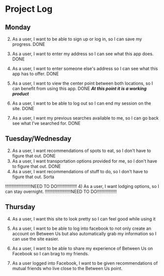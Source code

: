 Project Log
===


Monday
---
2) As a user, I want to be able to sign up or log in, so I can save my progress.
DONE
1) As a user, I want to enter my address so I can see what this app does.
DONE
1) As a user, I want to enter someone else's address so I can see what this app has to offer.
DONE
2) As a user, I want to view the center point between both locations, so I can benefit from using this app.
DONE
***At this point it is a working product***

1) As a user, I want to be able to log out so I can end my session on the site.
DONE
1) As a user, I want my previous searches available to me, so I can go back see what I've searched for.
DONE


Tuesday/Wednesday
---
2) As a user, I want recommendations of spots to eat, so I don't have to figure that out.
DONE
4) As a user, I want transportation options provided for me, so I don't have to figure that out.
DONE
4) As a user, I want recommendations of stuff to do, so I don't have to figure that out.
Sorta

!!!!!!!!!!!!!!!!!!!!!NEED TO DO!!!!!!!!!!!!!!!!
4) As a user, I want lodging options, so I can stay overnight.
!!!!!!!!!!!!!!!!!!!!!NEED TO DO!!!!!!!!!!!!!!!!


Thursday
---
4) As a user, I want this site to look pretty so I can feel good while using it

2) As a user, I want to be able to log into facebook to not only create an account on Between Us but also automatically grab my information so I can use the site easier.

2) As a user, I want to be able to share my experience of Between Us on Facebook so I can brag to my friends.

2) As a user logged into Facebook, I want to be given recommendations of mutual friends who live close to the Between Us point.

